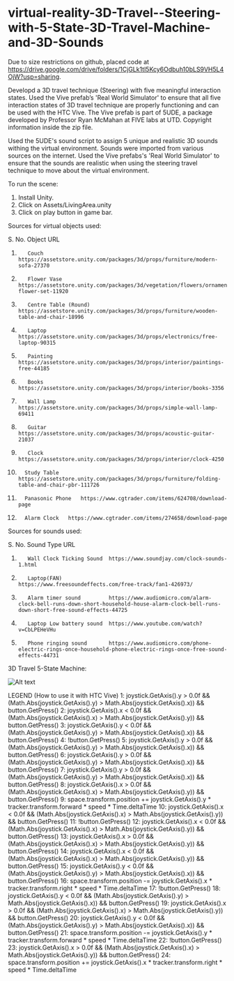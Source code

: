 # virtual-reality-3D-Travel--Steering-with-5-State-3D-Travel-Machine-and-3D-Sounds

Due to size restrictions on github, placed code at https://drive.google.com/drive/folders/1CjGLk1tl5Kcy6Odbuh10bLS9VH5L4OjW?usp=sharing. 

Developd a 3D travel technique (Steering) with five meaningful interaction states. Used the Vive prefab’s 'Real World Simulator' to ensure that all five interaction states of 3D travel technique are properly functioning and can be used with the HTC Vive. The Vive prefab is part of 5UDE, a package developed by Professor Ryan McMahan at FIVE labs at UTD. Copyright information inside the zip file.

Used the 5UDE's sound script to assign 5 unique and realistic 3D sounds withing the virtual environment. Sounds were imported from various sources on the internet. Used the Vive prefabs's 'Real World Simulator' to ensure that the sounds are realistic when using the steering travel technique to move about the virtual environment.

To run the scene:
1. Install Unity.
2. Click on Assets/LivingArea.unity
3. Click on play button in game bar.

Sources for virtual objects used:

S. No.	Object 	    URL
1.		  Couch	      https://assetstore.unity.com/packages/3d/props/furniture/modern-sofa-27370

2.		  Flower Vase	https://assetstore.unity.com/packages/3d/vegetation/flowers/ornamental-flower-set-11920

3.		  Centre Table (Round)	https://assetstore.unity.com/packages/3d/props/furniture/wooden-table-and-chair-18996

4.		  Laptop	    https://assetstore.unity.com/packages/3d/props/electronics/free-laptop-90315

5.		  Painting	  https://assetstore.unity.com/packages/3d/props/interior/paintings-free-44185

6.		  Books	      https://assetstore.unity.com/packages/3d/props/interior/books-3356

7.		  Wall Lamp	  https://assetstore.unity.com/packages/3d/props/simple-wall-lamp-69411

8.		  Guitar    	https://assetstore.unity.com/packages/3d/props/acoustic-guitar-21037

9.		  Clock	      https://assetstore.unity.com/packages/3d/props/interior/clock-4250

10.		  Study Table	https://assetstore.unity.com/packages/3d/props/furniture/folding-table-and-chair-pbr-111726

11.		  Panasonic Phone 	https://www.cgtrader.com/items/624708/download-page

12.		  Alarm Clock 	https://www.cgtrader.com/items/274658/download-page



Sources for sounds used:

S. No.	Sound Type  	             URL
1.		  Wall Clock Ticking Sound	https://www.soundjay.com/clock-sounds-1.html

2.		  Laptop(FAN)	              https://www.freesoundeffects.com/free-track/fan1-426973/

3.		  Alarm timer sound	        https://www.audiomicro.com/alarm-clock-bell-runs-down-short-household-house-alarm-clock-bell-runs-down-short-free-sound-effects-44725

4.		  Laptop Low battery sound	https://www.youtube.com/watch?v=CbLPEHeVHu

5.		  Phone ringing sound 	    https://www.audiomicro.com/phone-electric-rings-once-household-phone-electric-rings-once-free-sound-effects-44731





3D Travel 5-State Machine: 

![Alt text](3_D_Travel_5_State_Machine.png?raw=true "3D Travel 5-State Machine")

 
LEGEND (How to use it with HTC Vive)
1: joystick.GetAxis().y > 0.0f && (Math.Abs(joystick.GetAxis().y) > Math.Abs(joystick.GetAxis().x)) && button.GetPress()
2: joystick.GetAxis().x < 0.0f && (Math.Abs(joystick.GetAxis().x) > Math.Abs(joystick.GetAxis().y)) && button.GetPress()
3: joystick.GetAxis().y < 0.0f && (Math.Abs(joystick.GetAxis().y) > Math.Abs(joystick.GetAxis().x)) && button.GetPress()
4: !button.GetPress()
5: joystick.GetAxis().y > 0.0f && (Math.Abs(joystick.GetAxis().y) > Math.Abs(joystick.GetAxis().x)) && button.GetPress()
6: joystick.GetAxis().y > 0.0f && (Math.Abs(joystick.GetAxis().y) > Math.Abs(joystick.GetAxis().x)) && button.GetPress()
7: joystick.GetAxis().y > 0.0f && (Math.Abs(joystick.GetAxis().y) > Math.Abs(joystick.GetAxis().x)) && button.GetPress()
8: joystick.GetAxis().x > 0.0f && (Math.Abs(joystick.GetAxis().x) > Math.Abs(joystick.GetAxis().y)) && button.GetPress()
9: space.transform.position += joystick.GetAxis().y * tracker.transform.forward * speed * Time.deltaTime
10: joystick.GetAxis().x < 0.0f && (Math.Abs(joystick.GetAxis().x) > Math.Abs(joystick.GetAxis().y)) && button.GetPress()
11: !button.GetPress()
12: joystick.GetAxis().x < 0.0f && (Math.Abs(joystick.GetAxis().x) > Math.Abs(joystick.GetAxis().y)) && button.GetPress()
13: joystick.GetAxis().x > 0.0f && (Math.Abs(joystick.GetAxis().x) > Math.Abs(joystick.GetAxis().y)) && button.GetPress()
14: joystick.GetAxis().x < 0.0f && (Math.Abs(joystick.GetAxis().x) > Math.Abs(joystick.GetAxis().y)) && button.GetPress()
15: joystick.GetAxis().y < 0.0f && (Math.Abs(joystick.GetAxis().y) > Math.Abs(joystick.GetAxis().x)) && button.GetPress()
16: space.transform.position -= joystick.GetAxis().x * tracker.transform.right * speed * Time.deltaTime
17: !button.GetPress()
18: joystick.GetAxis().y < 0.0f && (Math.Abs(joystick.GetAxis().y) > Math.Abs(joystick.GetAxis().x)) && button.GetPress()
19: joystick.GetAxis().x > 0.0f && (Math.Abs(joystick.GetAxis().x) > Math.Abs(joystick.GetAxis().y)) && button.GetPress()
20: joystick.GetAxis().y < 0.0f && (Math.Abs(joystick.GetAxis().y) > Math.Abs(joystick.GetAxis().x)) && button.GetPress()
21: space.transform.position -= joystick.GetAxis().y * tracker.transform.forward * speed * Time.deltaTime
22: !button.GetPress()
23: joystick.GetAxis().x > 0.0f && (Math.Abs(joystick.GetAxis().x) > Math.Abs(joystick.GetAxis().y)) && button.GetPress() 
24: space.transform.position += joystick.GetAxis().x * tracker.transform.right * speed * Time.deltaTime
